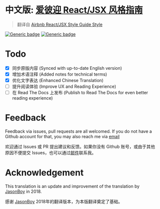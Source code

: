 
# 中文版: [爱彼迎 React/JSX 风格指南](react/)
> 翻译自 [Airbnb React/JSX Style Guide Style](https://github.com/airbnb/javascript/tree/master/react)

[![Generic badge](https://img.shields.io/badge/Version-Feb7%202020-<COLOR>.svg)](https://shields.io/) 
[![Generic badge](https://img.shields.io/badge/UpToDate-Not%20Yet-<COLOR>.svg)](https://shields.io/) 

# Todo

 - [x] 同步原版内容 (Synced with up-to-date English version) 
 - [x] 增加术语注释 (Added notes for technical terms) 
 - [x] 优化文字表达 (Enhanced Chinese Translation)
 - [ ] 提升阅读体验 (Improve UX and Reading Experience)
 - [ ] 在 Read The Docs 上发布 (Publish to Read The Docs for even better reading experience)

# Feedback

Feedback via issues, pull requests are all welcomed. If you do not have a Github account for that, you may also reach me via [email](mailto:jh.chen@mail.mcgill.ca)

欢迎通过 Issues 或 PR 提出建议和反馈。如果你没有 Github  账号，或由于其他原因不便提交 Issues，也可以通过[邮件](mailto:jh.chen@mail.mcgill.ca)联系我。

# Acknowledgement
This translation is an update and improvement of the translation by [JasonBoy](https://github.com/JasonBoy/javascript/tree/master/react) in 2018.

感谢 [JasonBoy](https://github.com/JasonBoy/javascript/tree/master/react) 2018年的翻译版本，为本版翻译奠定了基础。
